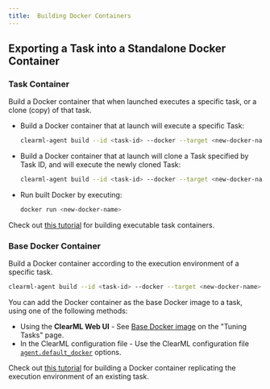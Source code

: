 ```yaml
---
title:  Building Docker Containers
---
```


## Exporting a Task into a Standalone Docker Container

### Task Container

Build a Docker container that when launched executes a specific task, or a clone (copy) of that task.

- Build a Docker container that at launch will execute a specific Task:

  ```bash
  clearml-agent build --id <task-id> --docker --target <new-docker-name> --entry-point reuse_task
  ```

- Build a Docker container that at launch will clone a Task specified by Task ID, and will execute the newly cloned Task:

  ```bash
  clearml-agent build --id <task-id> --docker --target <new-docker-name> --entry-point clone_task
  ```

- Run built Docker by executing:

  ```bash
  docker run <new-docker-name>
  ```

Check out [this tutorial](../guides/clearml_agent/executable_exp_containers.md) for building executable task 
containers.

### Base Docker Container

Build a Docker container according to the execution environment of a specific task.

```bash
clearml-agent build --id <task-id> --docker --target <new-docker-name>
```

You can add the Docker container as the base Docker image to a task, using one of the following methods:

- Using the **ClearML Web UI** - See [Base Docker image](../webapp/webapp_exp_tuning.md#base-docker-image) on the "Tuning
  Tasks" page.
- In the ClearML configuration file - Use the ClearML configuration file [`agent.default_docker`](../configs/clearml_conf.md#agentdefault_docker)
  options.

Check out [this tutorial](../guides/clearml_agent/exp_environment_containers.md) for building a Docker container 
replicating the execution environment of an existing task.